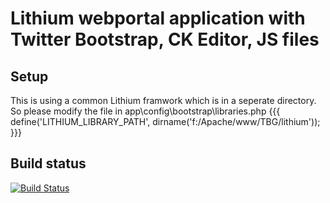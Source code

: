 Lithium webportal application with Twitter Bootstrap, CK Editor, JS files
===

Setup
--
This is using a common Lithium framwork which is in a seperate directory. So please modify the file in app\config\bootstrap\libraries.php
{{{
define('LITHIUM_LIBRARY_PATH', dirname('f:/Apache/www/TBG/lithium'));
}}}


Build status
-----------
[![Build Status](https://secure.travis-ci.org/nilamdoc/li3_webportal.png?branch=master)](http://travis-ci.org/nilamdoc/li3_webportal)
